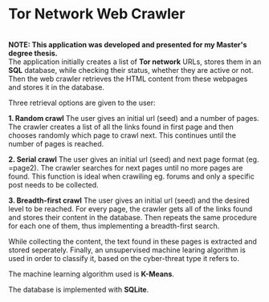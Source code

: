 # Tor Network Web Crawler
<br>
<b>NOTE: This application was developed and presented for my Master's degree thesis.</b>
<br>
The application initially creates a list of <b>Tor network</b> URLs, stores them in an <b>SQL</b> database, while
checking their status, whether they are active or not.
<br>
Then the web crawler retrieves the HTML content from these webpages and stores it in the database.

Three retrieval options are given to the user:


<b>1. Random crawl</b>
   The user gives an initial url (seed) and a number of pages.
   The crawler creates a list of all the links found in first page and then chooses
   randomly which page to crawl next. This continues until the number of pages
   is reached.
  

<b>2. Serial crawl</b>
   The user gives an initial url (seed) and next page format (eg. =page2).
   The crawler searches for next pages until no more pages are found.
   This function is ideal when crawiling eg. forums and only a specific post needs
   to be collected.

  
<b>3. Breadth-first crawl</b>
   The user gives an initial url (seed) and the desired level to be reached.
   For every page, the crawler gets all of the links found and stores their content in
   the database. Then repeats the same procedure for each one of them, thus implementing
   a breadth-first search.
   
While collecting the content, the text found in these pages is extracted and stored seperately.
Finally, an unsupervised machine learing algorithm is used in order to classify it, based on the cyber-threat type it refers to.

The machine learning algorithm used is <b>K-Means</b>.

The database is implemented with <b>SQLite</b>.
